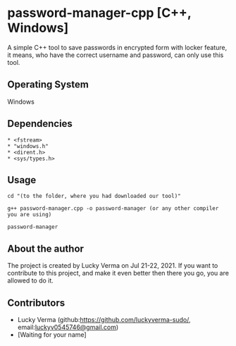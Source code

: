 # password-manager-cpp [C++, Windows]
A simple C++ tool to save passwords in encrypted form with locker feature, it means, who have the correct username and password, can only use this tool.

## Operating System
Windows

## Dependencies
```
* <fstream>
* "windows.h"
* <dirent.h>
* <sys/types.h>
```

## Usage
```
cd "(to the folder, where you had downloaded our tool)"

g++ password-manager.cpp -o password-manager (or any other compiler you are using)

password-manager
```

## About the author
The project is created by Lucky Verma on Jul 21-22, 2021. If you want to contribute to this project, and make it even better then there you go, you are allowed to do it.

## Contributors

* Lucky Verma (github:https://github.com/luckyverma-sudo/, email:luckyv0545746@gmail.com)
* [Waiting for your name]
